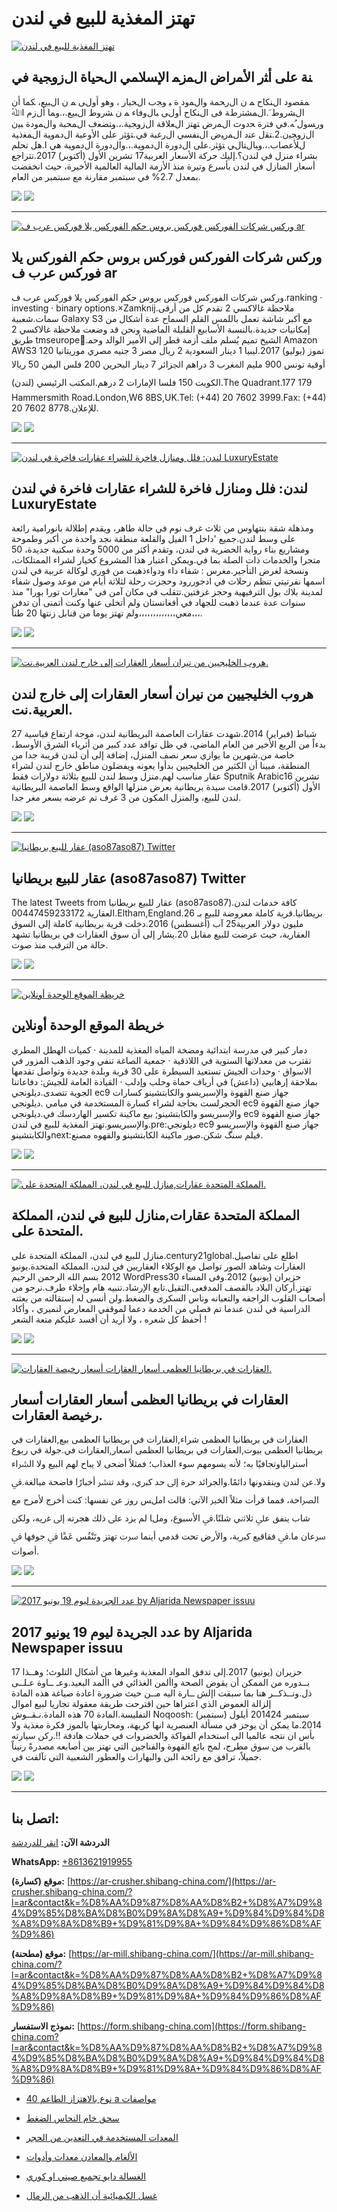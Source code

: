 # تهتز المغذية للبيع في لندن

<a href="https://swt.shibang-china.com/?l=ar&img&k=%D8%AA%D9%87%D8%AA%D8%B2+%D8%A7%D9%84%D9%85%D8%BA%D8%B0%D9%8A%D8%A9+%D9%84%D9%84%D8%A8%D9%8A%D8%B9+%D9%81%D9%8A+%D9%84%D9%86%D8%AF%D9%86" target="_blank">![تهتز المغذية للبيع في لندن](http://static.shibang-china.com/all-800x300/1106.jpg)</a>

## ﻨﺔ ﻋﻠﻰ ﺃﺜﺭ ﺍﻷﻤﺭﺍﺽ ﺍﻝﻤﺯﻤ ﺍﻹﺴﻼﻤﻲ ﺍﻝﺤﻴﺎﺓ ﺍﻝﺯﻭﺠﻴﺔ ﻓﻲ
ﻤﻘﺼﻭﺩ ﺍﻝﻨﻜﺎﺡ ﻤ ﻥ ﺍﻝﺭﺤﻤﺔ ﻭﺍﻝﻤﻭﺩ ﺓ ﻴ ﻭﺠﺏ ﺍﻝﺨﻴﺎﺭ ، ﻭﻫﻭ ﺃﻭﻝﻰ ﻤ ﻥ ﺍﻝﺒﻴﻊ، ﻜﻤﺎ ﺃﻥ ﺍﻝﺸﺭﻭﻁﹶ.ﺍﻝﻤﺸﺘﺭﻁﺔ ﻓﻰ ﺍﻝﻨﻜﺎﺡ ﺃﻭﻝﻰ ﺒﺎﻝﻭﻓﺎﺀ ﻤ ﻥ ﺸﺭﻭﻁ ﺍﻝﺒﻴﻊ.،.ﻭﻤﺎ ﺃﻝﺯﻡ ﺍﷲُ ﻭﺭﺴﻭﻝﹸﻪ.ﻓﻲ ﻓﺘﺭﺓ ﺤﺩﻭﺙ ﺍﻝﻤﺭﺽ ﺘﻬﺘﺯ ﺍﻝﻌﻼﻗﺔ ﺍﻝﺯﻭﺠﻴﺔ.،.ﻭﺘﻀﻌﻑ ﺍﻝﻤﺤﺒﺔ ﻭﺍﻝﻤﻭﺩﺓ ﺒﻴﻥ ﺍﻝﺯﻭﺠﻴﻥ.2.ﺘﻘل ﻋﻨﺩ ﺍﻝﻤﺭﻴﺽ ﺍﻝﻨﻔﺴﻲ ﺍﻝﺭﻏﺒﺔ ﻓﻲ.ﺘﺅﺜﺭ ﻋﻠﻰ ﺍﻷﻭﻋﻴﺔ ﺍﻝﺩﻤﻭﻴﺔ ﺍﻝﻤﻐﺫﻴﺔ ﻝﻸﻋﺼﺎﺏ.،.ﻭﺒﺎﻝﺘﺎﻝﻲ ﺘﺅﺜﺭ.ﻋﻠﻰ ﺍﻝﺩﻭﺭﺓ ﺍﻝﺩﻤﻭﻴﺔ.،.ﻭﺍﻝﺩﻭﺭﺓ ﺍﻝﺩﻤﻭﻴﺔ ﻫﻲ ﺍ.هل تحلم بشراء منزل في لندن؟.إليك حركة الأسعار العربية17 تشرين الأول (أكتوبر) 2017.تتراجع أسعار المنازل في لندن بأسرع وتيرة منذ الأزمة المالية العالمية الأخيرة، حيث انخفضت بمعدل 2.7% في سبتمبر مقارنة مع سبتمبر من العام.


<a href="https://whatsapp.shibangsoft.com/WhatsApp.php" target="_blank" title="WhatsApp">![](http://static.shibang-china.com/icon/whatsapp.png)</a> <a href="https://swt.shibang-china.com/?l=ar&icon&k=%D8%AA%D9%87%D8%AA%D8%B2+%D8%A7%D9%84%D9%85%D8%BA%D8%B0%D9%8A%D8%A9+%D9%84%D9%84%D8%A8%D9%8A%D8%B9+%D9%81%D9%8A+%D9%84%D9%86%D8%AF%D9%86" target="_blank">![](http://static.shibang-china.com/icon/chat-ar.png)</a>

---

<a href="https://swt.shibang-china.com/?l=ar&img&k=%D8%AA%D9%87%D8%AA%D8%B2+%D8%A7%D9%84%D9%85%D8%BA%D8%B0%D9%8A%D8%A9+%D9%84%D9%84%D8%A8%D9%8A%D8%B9+%D9%81%D9%8A+%D9%84%D9%86%D8%AF%D9%86" target="_blank">![وركس شركات الفوركس فوركس بروس حكم الفوركس يلا فوركس عرب ف ar](http://static.shibang-china.com/all-800x300/1084.jpg)</a>

## وركس شركات الفوركس فوركس بروس حكم الفوركس يلا فوركس عرب ف ar
وركس شركات الفوركس فوركس بروس حكم الفوركس يلا فوركس عرب ف.ranking &middot; investing &middot; binary options.×Zamknij.ملاحظة غالاكسي 2 تقدم كل من أرقى سمات.شعبية Galaxy S3 مع أكبر شاشة تعمل باللمس القلم السماح عدة أشكال من إمكانيات جديدة.بالنسبة الأسابيع القليلة الماضية ونحن قد وضعت ملاحظة غالاكسي 2 طريق tmseurope.ّاﻟﺸﻴﺦ ﺗﻤﻴﻢ ﻳُﺴﻠﻢ ﻣﻠﻒ أزﻣﺔ ﻗﻄﺮ إﻟﻰ اﻷﻣﻴﺮ اﻟﻮاﻟﺪ وﺣﻤ Amazon AWS3 تموز (يوليو) 2017.ﻟﻴﺒﻴﺎ 1 دﻳﻨﺎر اﻟﺴﻌﻮدﻳﺔ 2 رﻳﺎل ﻣﺼﺮ 3 ﺟﻨﻴﻪ ﻣﺼﺮي ﻣﻮرﻳﺘﺎﻧﻴﺎ 120 أوﻗﻴﺔ ﺗﻮﻧﺲ 900 ﻣﻠﻴﻢ اﳌﻐﺮب 3 دراﻫﻢ اﳉﺰاﺋﺮ 7 دﻳﻨﺎر اﻟﺒﺤﺮﻳﻦ 200 ﻓﻠﺲ اﻟﻴﻤﻦ 50 رﻳﺎﻻ اﻟﻜﻮﻳﺖ 150 ﻓﻠﺴﺎ اﻹﻣﺎرات 2 درﻫﻢ.اﳌﻜﺘﺐ اﻟﺮﺋﻴﺴﻲ (ﻟﻨﺪن).The Quadrant.177 179 Hammersmith Road.London,W6 8BS,UK.Tel: (+44) 20 7602 3999.Fax: (+44) 20 7602 8778.ﻟﻺﻋﻼن.


<a href="https://whatsapp.shibangsoft.com/WhatsApp.php" target="_blank" title="WhatsApp">![](http://static.shibang-china.com/icon/whatsapp.png)</a> <a href="https://swt.shibang-china.com/?l=ar&icon&k=%D8%AA%D9%87%D8%AA%D8%B2+%D8%A7%D9%84%D9%85%D8%BA%D8%B0%D9%8A%D8%A9+%D9%84%D9%84%D8%A8%D9%8A%D8%B9+%D9%81%D9%8A+%D9%84%D9%86%D8%AF%D9%86" target="_blank">![](http://static.shibang-china.com/icon/chat-ar.png)</a>

---

<a href="https://swt.shibang-china.com/?l=ar&img&k=%D8%AA%D9%87%D8%AA%D8%B2+%D8%A7%D9%84%D9%85%D8%BA%D8%B0%D9%8A%D8%A9+%D9%84%D9%84%D8%A8%D9%8A%D8%B9+%D9%81%D9%8A+%D9%84%D9%86%D8%AF%D9%86" target="_blank">![لندن: فلل ومنازل فاخرة للشراء عقارات فاخرة في لندن LuxuryEstate](http://static.shibang-china.com/all-800x300/383.jpg)</a>

## لندن: فلل ومنازل فاخرة للشراء عقارات فاخرة في لندن LuxuryEstate
ومذهلة شقة بنتهاوس من ثلاث غرف نوم في حالة طاهر، ويقدم إطلالة بانورامية رائعة على وسط لندن.جميع &#39;داخل 1 الفيل والقلعة منطقة نجد واحدة من أكبر وطموحة ومشاريع بناء رواية الحضرية في لندن، وتقدم أكثر من 5000 وحدة سكنية جديدة، 50 متجرا والخدمات ذات الصلة بما في.ويمكن اعتبار هذا المشروع كخيار لشراء الممتلكات، ونسخة لغرض التأجير.مغرس : شفاء داء ودواءذهبت من فوري لوكالة عربية في لندن اسمها نفرتيتي تنظم رحلات في ادجوررود وحجزت رحلة لثلاثة أيام من موعد وصول شفاء لمدينة بلاك بول الترفيهية وحجز غرفتين.تتقلب في مكان آمن في &quot;مغارات تورا بورا&quot; منذ سنوات عدة عندما ذهبت للجهاد في أفغانستان ولم أتخلى عنها وكنت أتمنى أن تدفن معي،،،،،،،،،،،،،ولم تهتز يوما من قنابل زنتها 20 طناً،،،.


<a href="https://whatsapp.shibangsoft.com/WhatsApp.php" target="_blank" title="WhatsApp">![](http://static.shibang-china.com/icon/whatsapp.png)</a> <a href="https://swt.shibang-china.com/?l=ar&icon&k=%D8%AA%D9%87%D8%AA%D8%B2+%D8%A7%D9%84%D9%85%D8%BA%D8%B0%D9%8A%D8%A9+%D9%84%D9%84%D8%A8%D9%8A%D8%B9+%D9%81%D9%8A+%D9%84%D9%86%D8%AF%D9%86" target="_blank">![](http://static.shibang-china.com/icon/chat-ar.png)</a>

---

<a href="https://swt.shibang-china.com/?l=ar&img&k=%D8%AA%D9%87%D8%AA%D8%B2+%D8%A7%D9%84%D9%85%D8%BA%D8%B0%D9%8A%D8%A9+%D9%84%D9%84%D8%A8%D9%8A%D8%B9+%D9%81%D9%8A+%D9%84%D9%86%D8%AF%D9%86" target="_blank">![هروب الخليجيين من نيران أسعار العقارات إلى خارج لندن العربية.نت.](http://static.shibang-china.com/all-800x300/1289.jpg)</a>

## هروب الخليجيين من نيران أسعار العقارات إلى خارج لندن العربية.نت.
27 شباط (فبراير) 2014.شهدت عقارات العاصمة البريطانية لندن، موجة ارتفاع قياسية بدءاً من الربع الأخير من العام الماضي، في ظل توافد عدد كبير من أثرياء الشرق الأوسط، خاصة من.شهرين ما يوازي سعر نصف المنزل، إضافة إلى أن لندن قريبة جدا من المنطقة، مبينا أن الكثير من الخليجيين بدأوا يعونه ويفضلون مناطق خارج لندن لشراء عقار مناسب لهم.منزل وسط لندن للبيع بثلاثة دولارات فقط Sputnik Arabic16 تشرين الأول (أكتوبر) 2017.قامت سيدة بريطانية بعرض منزلها الواقع وسط العاصمة البريطانية لندن للبيع، والمنزل المكون من 3 غرف تم عرضه بسعر مغر جدا.


<a href="https://whatsapp.shibangsoft.com/WhatsApp.php" target="_blank" title="WhatsApp">![](http://static.shibang-china.com/icon/whatsapp.png)</a> <a href="https://swt.shibang-china.com/?l=ar&icon&k=%D8%AA%D9%87%D8%AA%D8%B2+%D8%A7%D9%84%D9%85%D8%BA%D8%B0%D9%8A%D8%A9+%D9%84%D9%84%D8%A8%D9%8A%D8%B9+%D9%81%D9%8A+%D9%84%D9%86%D8%AF%D9%86" target="_blank">![](http://static.shibang-china.com/icon/chat-ar.png)</a>

---

<a href="https://swt.shibang-china.com/?l=ar&img&k=%D8%AA%D9%87%D8%AA%D8%B2+%D8%A7%D9%84%D9%85%D8%BA%D8%B0%D9%8A%D8%A9+%D9%84%D9%84%D8%A8%D9%8A%D8%B9+%D9%81%D9%8A+%D9%84%D9%86%D8%AF%D9%86" target="_blank">![عقار للبيع بريطانيا (aso87aso87) Twitter](http://static.shibang-china.com/all-800x300/182.jpg)</a>

## عقار للبيع بريطانيا (aso87aso87) Twitter
The latest Tweets from عقار للبيع بريطانيا (aso87aso87).كافة خدمات لندن العقارية 00447459233172.Eltham,England.بريطانيا.قرية كاملة معروضة للبيع بـ 26 مليون دولار العربية25 آب (أغسطس) 2016.دخلت قرية بريطانية كاملة إلى السوق العقارية، حيث عرضت للبيع مقابل 20.يشار إلى أن سوق العقارات في بريطانيا تشهد حالة من الترقب منذ صوت.


<a href="https://whatsapp.shibangsoft.com/WhatsApp.php" target="_blank" title="WhatsApp">![](http://static.shibang-china.com/icon/whatsapp.png)</a> <a href="https://swt.shibang-china.com/?l=ar&icon&k=%D8%AA%D9%87%D8%AA%D8%B2+%D8%A7%D9%84%D9%85%D8%BA%D8%B0%D9%8A%D8%A9+%D9%84%D9%84%D8%A8%D9%8A%D8%B9+%D9%81%D9%8A+%D9%84%D9%86%D8%AF%D9%86" target="_blank">![](http://static.shibang-china.com/icon/chat-ar.png)</a>

---

<a href="https://swt.shibang-china.com/?l=ar&img&k=%D8%AA%D9%87%D8%AA%D8%B2+%D8%A7%D9%84%D9%85%D8%BA%D8%B0%D9%8A%D8%A9+%D9%84%D9%84%D8%A8%D9%8A%D8%B9+%D9%81%D9%8A+%D9%84%D9%86%D8%AF%D9%86" target="_blank">![خريطة الموقع الوحدة أونلاين](http://static.shibang-china.com/all-800x300/499.jpg)</a>

## خريطة الموقع الوحدة أونلاين
دمار كبير في مدرسة ابتدائية ومضخة المياه المغذية للمدينة &middot; كميات الهطل المطري تقترب من معدلاتها السنوية في اللاذقية &middot; جمعية الصاغة تنفي وجود الذهب المزور في الاسواق &middot; وحدات الجيش تستعيد السيطرة على 30 قرية وبلدة جديدة وتواصل تقدمها بملاحقة إرهابيي (داعش) في أرياف حماة وحلب وإدلب &middot; القيادة العامة للجيش: دفاعاتنا الجوية تتصدى.ديلونجي ec9 جهاز صنع القهوة والإسبريسو والكابتشينو كسارات الحجرلست بحاجة لشراء كسارة المستخدمة في ميامي .ديلونجي ec9 جهاز صنع القهوة والإسبريسو والكابتشينو; بيع ماكينة تكسير الهاردسك في.ديلونجي ec9 جهاز صنع القهوة والإسبريسو.تهتز المغذية للبيع في لندن.pre:ديلونجي ec9 جهاز صنع القهوة والإسبريسو والكابتشينوnext:فیلم سنگ شکن.صور ماكينة الكابتشينو والقهوه مصنع.


<a href="https://whatsapp.shibangsoft.com/WhatsApp.php" target="_blank" title="WhatsApp">![](http://static.shibang-china.com/icon/whatsapp.png)</a> <a href="https://swt.shibang-china.com/?l=ar&icon&k=%D8%AA%D9%87%D8%AA%D8%B2+%D8%A7%D9%84%D9%85%D8%BA%D8%B0%D9%8A%D8%A9+%D9%84%D9%84%D8%A8%D9%8A%D8%B9+%D9%81%D9%8A+%D9%84%D9%86%D8%AF%D9%86" target="_blank">![](http://static.shibang-china.com/icon/chat-ar.png)</a>

---

<a href="https://swt.shibang-china.com/?l=ar&img&k=%D8%AA%D9%87%D8%AA%D8%B2+%D8%A7%D9%84%D9%85%D8%BA%D8%B0%D9%8A%D8%A9+%D9%84%D9%84%D8%A8%D9%8A%D8%B9+%D9%81%D9%8A+%D9%84%D9%86%D8%AF%D9%86" target="_blank">![المملكة المتحدة عقارات,منازل للبيع في لندن، المملكة المتحدة على.](http://static.shibang-china.com/all-800x300/787.jpg)</a>

## المملكة المتحدة عقارات,منازل للبيع في لندن، المملكة المتحدة على.
منازل للبيع في لندن، المملكة المتحدة على.century21global.اطلع على تفاصيل العقارات وشاهد الصور تواصل مع الوكلاء العقاريين في لندن، المملكة المتحدة.يونيو 2012 بسم الله الرحمن الرحيم WordPress30 حزيران (يونيو) 2012.وفى المساء تهتز.أركان البلاد بالقصف المدفعى.الثقيل.تابع الإرشاد.تنبيه هام وإخلاء طرف.نرجو من أصحاب القلوب الراجفه والتعبانه وناس السكرى والضغط.ولن أنسى له إستقالته من بعثته الدراسية في لندن عندما تم فصلي من الخدمة دعما لموقفي المعارض لنميري ، وأكاد أحفظ كل شعره ، ولا أريد أن أفسد عليكم متعة الشعر !


<a href="https://whatsapp.shibangsoft.com/WhatsApp.php" target="_blank" title="WhatsApp">![](http://static.shibang-china.com/icon/whatsapp.png)</a> <a href="https://swt.shibang-china.com/?l=ar&icon&k=%D8%AA%D9%87%D8%AA%D8%B2+%D8%A7%D9%84%D9%85%D8%BA%D8%B0%D9%8A%D8%A9+%D9%84%D9%84%D8%A8%D9%8A%D8%B9+%D9%81%D9%8A+%D9%84%D9%86%D8%AF%D9%86" target="_blank">![](http://static.shibang-china.com/icon/chat-ar.png)</a>

---

<a href="https://swt.shibang-china.com/?l=ar&img&k=%D8%AA%D9%87%D8%AA%D8%B2+%D8%A7%D9%84%D9%85%D8%BA%D8%B0%D9%8A%D8%A9+%D9%84%D9%84%D8%A8%D9%8A%D8%B9+%D9%81%D9%8A+%D9%84%D9%86%D8%AF%D9%86" target="_blank">![العقارات في بريطانيا العظمى أسعار العقارات أسعار رخيصة العقارات.](http://static.shibang-china.com/all-800x300/9.jpg)</a>

## العقارات في بريطانيا العظمى أسعار العقارات أسعار رخيصة العقارات.
العقارات في بريطانيا العظمى شراء,العقارات في بريطانيا العظمى بيع,العقارات في بريطانيا العظمى بيوت,العقارات في بريطانيا العظمى أسعار,العقارات في.جولة في ربوع أسترالياوﺗﺠﺎﻓﻴًﺎ ﺑﻪ؛ ﻷﻧﻪ ﻳﺴﻮﻣﻬﻢ ﺳﻮء اﻟﻌﺬاب؛ ﻓﻤﺜﻼً أﺿﺤﻰ ﻻ ﻳﺒﺎح ﻟﻬﻢ اﻟﺒﻴﻊ وﻻ اﻟﴩاء وﻻ.ﻋﻦ ﻟﻨﺪن وﻳﻨﻘﺪوﻧﻬﺎ داﺋﻤًﺎ.واﻟﺠﺮاﺋﺪ ﺣﺮة إﱃ ﺣﺪ ﻛﺒري، وﻗﺪ ﺗﻨﴩ أﺧﺒﺎرًا ﻓﺎﺿﺤﺔ ﻣﺒﺎﻟﻐﺔ.ﰲ اﻟﴫاﺣﺔ، ﻓﻤﻤﺎ ﻗﺮأت ﻣﺜﻼً اﻟﺨﱪ اﻵﺗﻲ: ﻗﺎﻟﺖ املﺲ روز ﻋﻦ ﻧﻔﺴﻬﺎ: ﻛﻨﺖ أﺧﺮج ﻷﻣﺮح ﻣﻊ ﺷﺎب ﻳﻨﻔﻖ ﻋﲇ ﺛﻼﺛني ﺷﻠﻨًﺎ.ﰲ اﻷﺳﺒﻮع، وملﺎ ﻟﻢ ﻳﺰد ﻋﲆ ذﻟﻚ ﻫﺠﺮﺗﻪ إﱃ ﻏريه، وﻟﻜﻦ ﴎﻋﺎن ﻣﺎ.ﰲ ﻓﻘﺎﻗﻴﻊ ﻛﺒرية، واﻷرض ﺗﺤﺖ ﻗﺪﻣﻲ أﻳﻨﻤﺎ ﴎت ﺗﻬﺘﺰ وﺗَﻨْﻔُﺲ ﻋَﻤﱠﺎ ﰲ ﺟﻮﻓﻬﺎ ﰲ أﺻﻮات.


<a href="https://whatsapp.shibangsoft.com/WhatsApp.php" target="_blank" title="WhatsApp">![](http://static.shibang-china.com/icon/whatsapp.png)</a> <a href="https://swt.shibang-china.com/?l=ar&icon&k=%D8%AA%D9%87%D8%AA%D8%B2+%D8%A7%D9%84%D9%85%D8%BA%D8%B0%D9%8A%D8%A9+%D9%84%D9%84%D8%A8%D9%8A%D8%B9+%D9%81%D9%8A+%D9%84%D9%86%D8%AF%D9%86" target="_blank">![](http://static.shibang-china.com/icon/chat-ar.png)</a>

---

<a href="https://swt.shibang-china.com/?l=ar&img&k=%D8%AA%D9%87%D8%AA%D8%B2+%D8%A7%D9%84%D9%85%D8%BA%D8%B0%D9%8A%D8%A9+%D9%84%D9%84%D8%A8%D9%8A%D8%B9+%D9%81%D9%8A+%D9%84%D9%86%D8%AF%D9%86" target="_blank">![عدد الجريدة ليوم 19 يونيو 2017 by Aljarida Newspaper issuu](http://static.shibang-china.com/all-800x300/942.jpg)</a>

## عدد الجريدة ليوم 19 يونيو 2017 by Aljarida Newspaper issuu
17 حزيران (يونيو) 2017.إلى تدفق المواد المغذية وغيرها من أشكال التلوث؛ وهــذا بــدوره من الممكن أن يقوض الصحة واألمن الغذائي في األمد البعيد.وعـ ــاوة عـلــى ذل.ونــذكــر هنا بما سبقت اإلش ــارة اليه مــن حيث ضرورة اعادة صياغة هذه المادة إلزالة الغموض الذي اعتراها حين اقترحت طريقة معقولة تجاريا لبيع اموال التفليسة.المادة 70 هذه المادة.نـقــوش Noqoosh: سبتمبر 201424 أيلول (سبتمبر) 2014.ما يمكن أن يوجز في مسألة العنصرية انها كريهة، ومحاربتها بالموز فكرة مغذية ولا بأس ان نتجه عالميا الى استخدام الفواكة والخضروات في حملات هادفة !!.ركن سيارته بالقرب من سوق مطرح، لمح بائع القهوة والفناجين التي تهتز بين أصابعه مصدرةً رنيناً جميلاً، ترافق مع رائحة البن والبهارات والعطور الشعبية التي تآلفت في.


<a href="https://whatsapp.shibangsoft.com/WhatsApp.php" target="_blank" title="WhatsApp">![](http://static.shibang-china.com/icon/whatsapp.png)</a> <a href="https://swt.shibang-china.com/?l=ar&icon&k=%D8%AA%D9%87%D8%AA%D8%B2+%D8%A7%D9%84%D9%85%D8%BA%D8%B0%D9%8A%D8%A9+%D9%84%D9%84%D8%A8%D9%8A%D8%B9+%D9%81%D9%8A+%D9%84%D9%86%D8%AF%D9%86" target="_blank">![](http://static.shibang-china.com/icon/chat-ar.png)</a>

---
## اتصل بنا:

**الدردشة الآن:** [انقر للدردشة](https://swt.shibang-china.com?l=ar&contact&k=%D8%AA%D9%87%D8%AA%D8%B2+%D8%A7%D9%84%D9%85%D8%BA%D8%B0%D9%8A%D8%A9+%D9%84%D9%84%D8%A8%D9%8A%D8%B9+%D9%81%D9%8A+%D9%84%D9%86%D8%AF%D9%86)

**WhatsApp:**  [+8613621919955](https://whatsapp.shibangsoft.com/WhatsApp.php)

**موقع (كسارة):** [https://ar-crusher.shibang-china.com/](https://ar-crusher.shibang-china.com/?l=ar&contact&k=%D8%AA%D9%87%D8%AA%D8%B2+%D8%A7%D9%84%D9%85%D8%BA%D8%B0%D9%8A%D8%A9+%D9%84%D9%84%D8%A8%D9%8A%D8%B9+%D9%81%D9%8A+%D9%84%D9%86%D8%AF%D9%86)

**موقع (مطحنة):** [https://ar-mill.shibang-china.com/](https://ar-mill.shibang-china.com/?l=ar&contact&k=%D8%AA%D9%87%D8%AA%D8%B2+%D8%A7%D9%84%D9%85%D8%BA%D8%B0%D9%8A%D8%A9+%D9%84%D9%84%D8%A8%D9%8A%D8%B9+%D9%81%D9%8A+%D9%84%D9%86%D8%AF%D9%86)

**نموذج الاستفسار:** [https://form.shibang-china.com](https://form.shibang-china.com?l=ar&contact&k=%D8%AA%D9%87%D8%AA%D8%B2+%D8%A7%D9%84%D9%85%D8%BA%D8%B0%D9%8A%D8%A9+%D9%84%D9%84%D8%A8%D9%8A%D8%B9+%D9%81%D9%8A+%D9%84%D9%86%D8%AF%D9%86)

* [نوع بالاهتزاز الطاعم 40 a مواصفات](../18/%D9%86%D9%88%D8%B9%20%D8%A8%D8%A7%D9%84%D8%A7%D9%87%D8%AA%D8%B2%D8%A7%D8%B2%20%D8%A7%D9%84%D8%B7%D8%A7%D8%B9%D9%85%2040%20a%20%D9%85%D9%88%D8%A7%D8%B5%D9%81%D8%A7%D8%AA.md)

* [سحق خام النحاس الضغط](../18/%D8%B3%D8%AD%D9%82%20%D8%AE%D8%A7%D9%85%20%D8%A7%D9%84%D9%86%D8%AD%D8%A7%D8%B3%20%D8%A7%D9%84%D8%B6%D8%BA%D8%B7.md)

* [المعدات المستخدمة في التعدين من الحجر](../18/%D8%A7%D9%84%D9%85%D8%B9%D8%AF%D8%A7%D8%AA%20%D8%A7%D9%84%D9%85%D8%B3%D8%AA%D8%AE%D8%AF%D9%85%D8%A9%20%D9%81%D9%8A%20%D8%A7%D9%84%D8%AA%D8%B9%D8%AF%D9%8A%D9%86%20%D9%85%D9%86%20%D8%A7%D9%84%D8%AD%D8%AC%D8%B1.md)

* [الألغام والمعادن معدات وأدوات](../18/%D8%A7%D9%84%D8%A3%D9%84%D8%BA%D8%A7%D9%85%20%D9%88%D8%A7%D9%84%D9%85%D8%B9%D8%A7%D8%AF%D9%86%20%D9%85%D8%B9%D8%AF%D8%A7%D8%AA%20%D9%88%D8%A3%D8%AF%D9%88%D8%A7%D8%AA.md)

* [الغسالة دايو تجميع صيني او كوري](../16/%D8%A7%D9%84%D8%BA%D8%B3%D8%A7%D9%84%D8%A9%20%D8%AF%D8%A7%D9%8A%D9%88%20%D8%AA%D8%AC%D9%85%D9%8A%D8%B9%20%D8%B5%D9%8A%D9%86%D9%8A%20%D8%A7%D9%88%20%D9%83%D9%88%D8%B1%D9%8A.md)

* [غسل الكيميائية أن الذهب من الرمال](../17/%D8%BA%D8%B3%D9%84%20%D8%A7%D9%84%D9%83%D9%8A%D9%85%D9%8A%D8%A7%D8%A6%D9%8A%D8%A9%20%D8%A3%D9%86%20%D8%A7%D9%84%D8%B0%D9%87%D8%A8%20%D9%85%D9%86%20%D8%A7%D9%84%D8%B1%D9%85%D8%A7%D9%84.md)